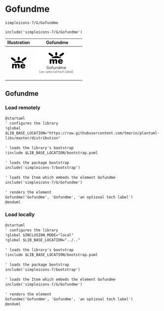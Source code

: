 # Gofundme


```text
simpleicons-7/G/Gofundme
```

```text
include('simpleicons-7/G/Gofundme')
```



| Illustration | Gofundme |
| :---: | :---: |
| ![illustration for Illustration](../../simpleicons-7/G/Gofundme.png) | ![illustration for Gofundme](../../simpleicons-7/G/Gofundme.Local.png) |




## Gofundme

### Load remotely
```plantuml
@startuml
' configures the library
!global $LIB_BASE_LOCATION="https://raw.githubusercontent.com/tmorin/plantuml-libs/master/distribution"

' loads the library's bootstrap
!include $LIB_BASE_LOCATION/bootstrap.puml

' loads the package bootstrap
include('simpleicons-7/bootstrap')

' loads the Item which embeds the element Gofundme
include('simpleicons-7/G/Gofundme')

' renders the element
Gofundme('Gofundme', 'Gofundme', 'an optional tech label')
@enduml
```

### Load locally
```plantuml
@startuml
' configures the library
!global $INCLUSION_MODE="local"
!global $LIB_BASE_LOCATION="../.."

' loads the library's bootstrap
!include $LIB_BASE_LOCATION/bootstrap.puml

' loads the package bootstrap
include('simpleicons-7/bootstrap')

' loads the Item which embeds the element Gofundme
include('simpleicons-7/G/Gofundme')

' renders the element
Gofundme('Gofundme', 'Gofundme', 'an optional tech label')
@enduml
```

